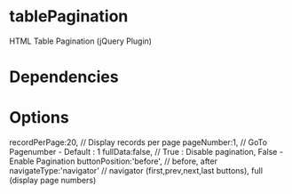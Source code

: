 tablePagination
===============

HTML Table Pagination (jQuery Plugin)


Dependencies
============
<!-- jquery -->
<script src="http://code.jquery.com/jquery-1.11.0.min.js">
<script src="http://code.jquery.com/jquery-migrate-1.2.1.min.js">

<link href="pagination.css" media="all" rel="stylesheet" type="text/css" />
<script type="text/javascript" src="pagination.js">

Usage
=====
<script type="text/javaScript">	
	$(document).ready(function(){		
		$('#table-div-id').tablePaginate({navigateType:'full',recordPerPage:2});
	});
</script>

Options
=======
recordPerPage:20,			// Display records per page
pageNumber:1,				// GoTo Pagenumber - Default : 1
fullData:false,				// True : Disable pagination, False - Enable Pagination
buttonPosition:'before',		// before, after
navigateType:'navigator'		// navigator (first,prev,next,last buttons), full (display page numbers)

